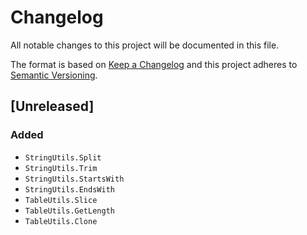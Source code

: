 # Changelog

All notable changes to this project will be documented in this file.

The format is based on [Keep a Changelog](http://keepachangelog.com/en/1.0.0/)
and this project adheres to [Semantic Versioning](http://semver.org/spec/v2.0.0.html).

## [Unreleased]

### Added

* `StringUtils.Split`
* `StringUtils.Trim`
* `StringUtils.StartsWith`
* `StringUtils.EndsWith`
* `TableUtils.Slice`
* `TableUtils.GetLength`
* `TableUtils.Clone`
